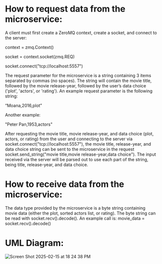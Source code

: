 # How to request data from the microservice:

A client must first create a ZeroMQ context, create a socket, and connect to the server:

context = zmq.Context()


socket = context.socket(zmq.REQ)

socket.connect("tcp://localhost:5557")  

The request parameter for the microservice is a string containing 3 items separated by commas (no spaces). The string will contain the movie title, followed by the movie release-year, followed by the user’s data choice ('plot', 'actors', or 'rating'). An example request parameter is the following string:

“Moana,2016,plot”

Another example:

"Peter Pan,1953,actors"

After requesting the movie title, movie release-year, and data choice (plot, actors, or rating) from the user and connecting to the server via socket.connect("tcp://localhost:5557"), the movie title, release-year, and data choice string can be sent to the microservice in the request socket.send_string("movie title,movie release-year,data choice"). 
The input received via the server will be parsed out to use each part of the string, being title, release-year, and data choice.


# How to receive data from the microservice:

The data type provided by the microservice is a byte string containing movie data (either the plot, sorted actors list, or rating). The byte string can be read with socket.recv().decode(). An example call is:
movie_data = socket.recv().decode()

# UML Diagram:

![Screen Shot 2025-02-15 at 18 24 38 PM](https://github.com/user-attachments/assets/c5fce59b-1fdc-420e-b81e-82f5412e1a3c)




